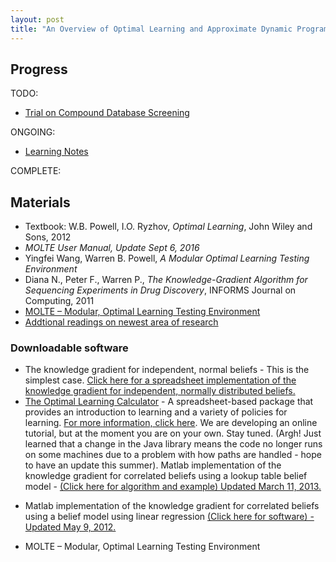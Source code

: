```yaml
---
layout: post
title: "An Overview of Optimal Learning and Approximate Dynamic Programming"
---
```




## Progress
TODO:
* [Trial on Compound Database Screening](todo)

ONGOING:
* [Learning Notes]({{site.baseurl}}/ol-notes)

COMPLETE:

## Materials
* Textbook: W.B. Powell, I.O. Ryzhov, *Optimal Learning*, John Wiley and Sons, 2012
* *MOLTE User Manual, Update Sept 6, 2016*
* Yingfei Wang, Warren B. Powell, *A Modular Optimal Learning Testing Environment*
* Diana N., Peter F., Warren P., *The Knowledge-Gradient Algorithm for Sequencing Experiments in Drug Discovery*, INFORMS Journal on Computing, 2011
* [MOLTE – Modular, Optimal Learning Testing Environment](https://castlelab.princeton.edu/software/)
* [Addtional readings on newest area of research](https://castlelab.princeton.edu/optimal-learning/)

### Downloadable software

* The knowledge gradient for independent, normal beliefs - This is the simplest case. [Click here for a spreadsheet implementation of the knowledge gradient for independent, normally distributed beliefs.](http://optimallearning.princeton.edu/software/KnowledgeGradient_IndependentNormal.xlsx)
* [The Optimal Learning Calculator](http://optimallearning.princeton.edu/software/OptimalLearningCalculator.zip) - A spreadsheet-based package that provides an introduction to learning and a variety of policies for learning. [For more information, click here](http://optimallearning.princeton.edu/#OL_calculator). We are developing an online tutorial, but at the moment you are on your own. Stay tuned. (Argh! Just learned that a change in the Java library means the code no longer runs on some machines due to a problem with how paths are handled - hope to have an update this summer).
Matlab implementation of the knowledge gradient for correlated beliefs using a lookup table belief model - [(Click here for algorithm and example) Updated March 11, 2013.](http://optimallearning.princeton.edu/software/KGCB.zip)
- Matlab implementation of the knowledge gradient for correlated beliefs using a belief model using linear regression [(Click here for software) - Updated May 9, 2012.](http://optimallearning.princeton.edu/software/KGLinRegression.zip)
* MOLTE – Modular, Optimal Learning Testing Environment


